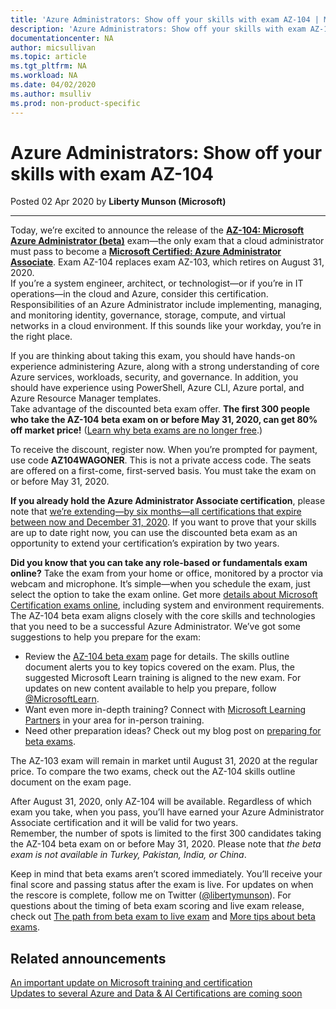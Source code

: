 ```yaml
---
title: 'Azure Administrators: Show off your skills with exam AZ-104 | Microsoft Docs'
description: 'Azure Administrators: Show off your skills with exam AZ-104'
documentationcenter: NA 
author: micsullivan
ms.topic: article
ms.tgt_pltfrm: NA
ms.workload: NA
ms.date: 04/02/2020
ms.author: msulliv
ms.prod: non-product-specific
---
```

# Azure Administrators: Show off your skills with exam AZ-104

Posted 02 Apr 2020 by **Liberty Munson (Microsoft)**

___

Today, we’re excited to announce the release of the [**AZ-104: Microsoft Azure Administrator (beta)**](/learn/certifications/exams/az-104?WT.mc_id=Blog__az104blog-Blog-wwl) exam—the only exam that a cloud administrator must pass to become a [**Microsoft Certified: Azure Administrator Associate**](/learn/certifications/azure-administrator?WT.mc_id=Blog__az104blog-Blog-wwl). Exam AZ-104 replaces exam AZ-103, which retires on August 31, 2020.  
If you’re a system engineer, architect, or technologist—or if you’re in IT operations—in the cloud and Azure, consider this certification. Responsibilities of an Azure Administrator include implementing, managing, and monitoring identity, governance, storage, compute, and virtual networks in a cloud environment. If this sounds like your workday, you’re in the right place.

If you are thinking about taking this exam, you should have hands-on experience administering Azure, along with a strong understanding of core Azure services, workloads, security, and governance. In addition, you should have experience using PowerShell, Azure CLI, Azure portal, and Azure Resource Manager templates.  
Take advantage of the discounted beta exam offer. **The first 300 people who take the AZ-104 beta exam on or before May 31, 2020, can get 80% off market price!** ([Learn why beta exams are no longer free](https://www.microsoft.com/en-us/learning/community-blog-post.aspx?BlogId=8&Id=374922).)

To receive the discount, register now. When you’re prompted for payment, use code **AZ104WAGONER**. This is not a private access code. The seats are offered on a first-come, first-served basis. You must take the exam on or before May 31, 2020.

**If you already hold the Azure Administrator Associate certification**, please note that [we’re extending—by six months—all certifications that expire between now and December 31, 2020](https://www.microsoft.com/en-us/learning/community-blog-post.aspx?BlogId=8&Id=375289). If you want to prove that your skills are up to date right now, you can use the discounted beta exam as an opportunity to extend your certification’s expiration by two years.

**Did you know that you can take any role-based or fundamentals exam online?** Take the exam from your home or office, monitored by a proctor via webcam and microphone. It’s simple—when you schedule the exam, just select the option to take the exam online. Get more [details about Microsoft Certification exams online](/learn/certifications/online-exams), including system and environment requirements.  
The AZ-104 beta exam aligns closely with the core skills and technologies that you need to be a successful Azure Administrator. We’ve got some suggestions to help you prepare for the exam:

- Review the [AZ-104 beta exam](/learn/certifications/exams/az-104?WT.mc_id=Blog__az104blog-Blog-wwl) page for details. The skills outline document alerts you to key topics covered on the exam. Plus, the suggested Microsoft Learn training is aligned to the new exam. For updates on new content available to help you prepare, follow [@MicrosoftLearn](https://twitter.com/MicrosoftLearn).
- Want even more in-depth training? Connect with [Microsoft Learning Partners](https://aka.ms/LearningPartners) in your area for in-person training.
- Need other preparation ideas? Check out my blog post on [preparing for beta exams](https://www.microsoft.com/en-us/learning/community-blog-post.aspx?BlogId=8&Id=374544).

The AZ-103 exam will remain in market until August 31, 2020 at the regular price. To compare the two exams, check out the AZ-104 skills outline document on the exam page.

After August 31, 2020, only AZ-104 will be available. Regardless of which exam you take, when you pass, you’ll have earned your Azure Administrator Associate certification and it will be valid for two years.  
Remember, the number of spots is limited to the first 300 candidates taking the AZ-104 beta exam on or before May 31, 2020. Please note that _the beta exam is not available in Turkey, Pakistan, India, or China_.

Keep in mind that beta exams aren’t scored immediately. You’ll receive your final score and passing status after the exam is live. For updates on when the rescore is complete, follow me on Twitter ([@libertymunson](https://twitter.com/LibertyMunson)). For questions about the timing of beta exam scoring and live exam release, check out [The path from beta exam to live exam](https://www.microsoft.com/en-us/learning/community-blog-post.aspx?BlogId=8&Id=374675) and [More tips about beta exams](https://www.microsoft.com/en-us/learning/community-blog-post.aspx?BlogId=8&Id=374723).

## Related announcements

[An important update on Microsoft training and certification](https://www.microsoft.com/en-us/learning/community-blog-post.aspx?BlogId=8&Id=375289)  
[Updates to several Azure and Data & AI Certifications are coming soon](https://www.microsoft.com/en-us/learning/community-blog-post.aspx?BlogId=8&Id=375281) 

